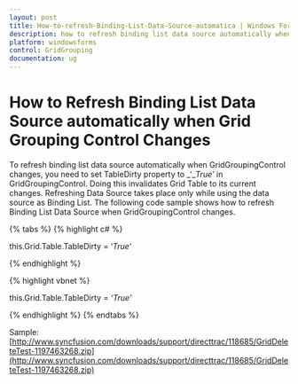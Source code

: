 ```yaml
---
layout: post
title: How-to-refresh-Binding-List-Data-Source-automatica | Windows Forms | Syncfusion
description: how to refresh binding list data source automatically when grid grouping control changes
platform: windowsforms
control: GridGrouping
documentation: ug
---
```


# How to Refresh Binding List Data Source automatically when Grid Grouping Control Changes

To refresh binding list data source automatically when GridGroupingControl changes, you need to set TableDirty property to _‘__True’_ in GridGroupingControl. Doing this invalidates Grid Table to its current changes. Refreshing Data Source takes place only while using the data source as Binding List. The following code sample shows how to refresh Binding List Data Source when GridGroupingControl changes.

{% tabs %}
{% highlight c# %}

this.Grid.Table.TableDirty = ‘_True’_

{% endhighlight %}

{% highlight vbnet %}

this.Grid.Table.TableDirty = _‘True’_
  
{% endhighlight %}
{% endtabs %} 

Sample: [http://www.syncfusion.com/downloads/support/directtrac/118685/GridDeleteTest-1197463268.zip](http://www.syncfusion.com/downloads/support/directtrac/118685/GridDeleteTest-1197463268.zip)

